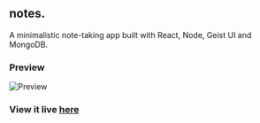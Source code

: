 ## notes.

A minimalistic note-taking app built with React, Node, Geist UI and MongoDB.

### Preview
![Preview](https://i.imgur.com/1EzRMep.png)

### View it live [here](https://kalyssao-notes-app.netlify.app)